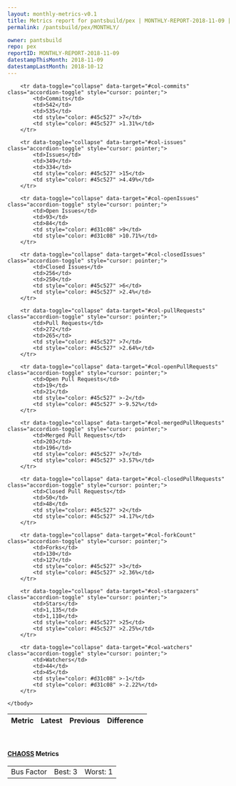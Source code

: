 ```yaml
---
layout: monthly-metrics-v0.1
title: Metrics report for pantsbuild/pex | MONTHLY-REPORT-2018-11-09 | 2018-11-09
permalink: /pantsbuild/pex/MONTHLY/

owner: pantsbuild
repo: pex
reportID: MONTHLY-REPORT-2018-11-09
datestampThisMonth: 2018-11-09
datestampLastMonth: 2018-10-12
---
```



<table class="table table-condensed" style="border-collapse:collapse;">
    <thead>
    <tr>
        <th>Metric</th>
        <th>Latest</th>
        <th>Previous</th>
        <th colspan="2" style="text-align: center;">Difference</th>
    </tr>
    </thead>
    <tbody>

        <tr data-toggle="collapse" data-target="#col-commits" class="accordion-toggle" style="cursor: pointer;">
            <td>Commits</td>
            <td>542</td>
            <td>535</td>
            <td style="color: #45c527" >7</td>
            <td style="color: #45c527" >1.31%</td>
        </tr>
        
        <tr data-toggle="collapse" data-target="#col-issues" class="accordion-toggle" style="cursor: pointer;">
            <td>Issues</td>
            <td>349</td>
            <td>334</td>
            <td style="color: #45c527" >15</td>
            <td style="color: #45c527" >4.49%</td>
        </tr>
        
        <tr data-toggle="collapse" data-target="#col-openIssues" class="accordion-toggle" style="cursor: pointer;">
            <td>Open Issues</td>
            <td>93</td>
            <td>84</td>
            <td style="color: #d31c08" >9</td>
            <td style="color: #d31c08" >10.71%</td>
        </tr>
        
        <tr data-toggle="collapse" data-target="#col-closedIssues" class="accordion-toggle" style="cursor: pointer;">
            <td>Closed Issues</td>
            <td>256</td>
            <td>250</td>
            <td style="color: #45c527" >6</td>
            <td style="color: #45c527" >2.4%</td>
        </tr>
        
        <tr data-toggle="collapse" data-target="#col-pullRequests" class="accordion-toggle" style="cursor: pointer;">
            <td>Pull Requests</td>
            <td>272</td>
            <td>265</td>
            <td style="color: #45c527" >7</td>
            <td style="color: #45c527" >2.64%</td>
        </tr>
        
        <tr data-toggle="collapse" data-target="#col-openPullRequests" class="accordion-toggle" style="cursor: pointer;">
            <td>Open Pull Requests</td>
            <td>19</td>
            <td>21</td>
            <td style="color: #45c527" >-2</td>
            <td style="color: #45c527" >-9.52%</td>
        </tr>
        
        <tr data-toggle="collapse" data-target="#col-mergedPullRequests" class="accordion-toggle" style="cursor: pointer;">
            <td>Merged Pull Requests</td>
            <td>203</td>
            <td>196</td>
            <td style="color: #45c527" >7</td>
            <td style="color: #45c527" >3.57%</td>
        </tr>
        
        <tr data-toggle="collapse" data-target="#col-closedPullRequests" class="accordion-toggle" style="cursor: pointer;">
            <td>Closed Pull Requests</td>
            <td>50</td>
            <td>48</td>
            <td style="color: #45c527" >2</td>
            <td style="color: #45c527" >4.17%</td>
        </tr>
        
        <tr data-toggle="collapse" data-target="#col-forkCount" class="accordion-toggle" style="cursor: pointer;">
            <td>Forks</td>
            <td>130</td>
            <td>127</td>
            <td style="color: #45c527" >3</td>
            <td style="color: #45c527" >2.36%</td>
        </tr>
        
        <tr data-toggle="collapse" data-target="#col-stargazers" class="accordion-toggle" style="cursor: pointer;">
            <td>Stars</td>
            <td>1,135</td>
            <td>1,110</td>
            <td style="color: #45c527" >25</td>
            <td style="color: #45c527" >2.25%</td>
        </tr>
        
        <tr data-toggle="collapse" data-target="#col-watchers" class="accordion-toggle" style="cursor: pointer;">
            <td>Watchers</td>
            <td>44</td>
            <td>45</td>
            <td style="color: #d31c08" >-1</td>
            <td style="color: #d31c08" >-2.22%</td>
        </tr>
        
    </tbody>
</table>
<br>
<h4><a target="_blank" href="https://chaoss.community/">CHAOSS</a> Metrics</h4>

<table class="table table-condensed" style="border-collapse:collapse;">
    <tbody>
        <td>Bus Factor</td>
        <td>Best: 3</td>
        <td>Worst: 1</td>
    </tbody>
</table>
